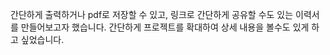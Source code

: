 간단하게 출력하거나 pdf로 저장할 수 있고, 링크로 간단하게 공유할 수도 있는 이력서를 만들어보고자 했습니다. 간단하게 프로젝트를 확대하여 상세 내용을 볼수도 있게 하고 싶었습니다.

